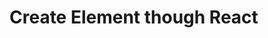 # Create Element though React
<!--  Useing React.createElement() it takes three arguments -->
<!-- First argument is what tag you need to create -->
<!-- Second is object, is the place where you will give attributes to you tags -->
<!-- Third arguments is  What ever you need to inside tag (also known as children) -->

<!DOCTYPE html>
<html lang="en">
<head>
    <meta charset="UTF-8">
    <meta name="viewport" content="width=device-width, initial-scale=1.0">
    <title>Namaste React</title>
</head>
<body>
    <div id="root">
    </div>

<script crossorigin src="https://unpkg.com/react@18/umd/react.development.js"></script>
<script crossorigin src="https://unpkg.com/react-dom@18/umd/react-dom.development.js"></script>

<script>
    const heading = React.createElement("h1", {}, "Hello World from React...")

    const root = ReactDOM.createRoot(document.getElementById('root'));

    root.render(heading);
</script>
</body>
</html>

